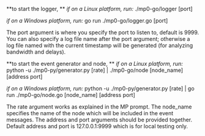 **to start the logger, **
*if on a Linux platform, run:*
./mp0-go/logger [port]

*if on a Windows platform, run:*
go run ./mp0-go/logger.go [port]

The port argument is where you specify the port to listen to, default is 9999. You can also specify a log file name after the port argument; otherwise a log file named with the current timestamp will be generated (for analyzing bandwidth and delays).

**to start the event generator and node, **
*if on a Linux platform, run:*
python -u ./mp0-py/generator.py [rate] | ./mp0-go/node [node_name] [address port]

*if on a Windows platform, run:*
python -u ./mp0-py/generator.py [rate] | go run ./mp0-go/node.go [node_name] [address port]

The rate argument works as explained in the MP prompt. The node_name specifies the name of the node which will be included in the event messages. The address and port arguments should be provided together. Default address and port is 127.0.0.1:9999 which is for local testing only.


